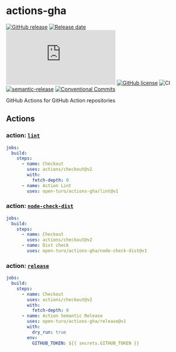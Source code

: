 # actions-gha

[![GitHub release](https://img.shields.io/github/release/Naereen/StrapDown.js.svg)](https://GitHub.com/Naereen/StrapDown.js/releases/)
[![Release date][release-date-image]][release-url]
[![GitHub latest commit](https://badgen.net/github/last-commit/Naereen/Strapdown.js)](https://GitHub.com/Naereen/StrapDown.js/commit/)
[![GitHub license](https://img.shields.io/github/license/Naereen/StrapDown.js.svg)](https://github.com/Naereen/StrapDown.js/blob/master/LICENSE)
![CI](https://github.com/open-turo/actions-gha/actions/workflows/release.yaml/badge.svg)
[![semantic-release][semantic-image]][semantic-url]
[![Conventional Commits](https://img.shields.io/badge/Conventional%20Commits-1.0.0-yellow.svg)](https://conventionalcommits.org)

GitHub Actions for GitHub Action repositories

## Actions

### action: [`lint`](./lint)

```yaml
jobs:
  build:
    steps:
      - name: Checkout
        uses: actions/checkout@v2
        with:
          fetch-depth: 0
      - name: Action Lint
        uses: open-turo/actions-gha/lint@v1
```

### action: [`node-check-dist`](./node-check-dist)

```yaml
jobs:
  build:
    steps:
      - name: Checkout
        uses: actions/checkout@v2
      - name: Dist check
        uses: open-turo/actions-gha/node-check-dist@v1
```

### action: [`release`](./release)

```yaml
jobs:
  build:
    steps:
      - name: Checkout
        uses: actions/checkout@v2
        with:
          fetch-depth: 0
      - name: Action Semantic Release
        uses: open-turo/actions-gha/release@v1
        with:
          dry_run: true
        env:
          GITHUB_TOKEN: ${{ secrets.GITHUB_TOKEN }}
```

<!-- Links: -->

[version-image]: https://img.shields.io/github/package-json/v/open-turo/actions-gha.svg
[workflows-badge-image]: https://github.com/cycjimmy/semantic-release-action/workflows/Test%20Release/badge.svg
[release-date-image]: https://img.shields.io/github/release-date/open-turo/actions-gha.svg
[release-url]: https://github.com/cycjimmy/semantic-release-action/releases
[semantic-image]: https://img.shields.io/badge/%20%20%F0%9F%93%A6%F0%9F%9A%80-semantic--release-e10079.svg
[semantic-url]: https://github.com/semantic-release/semantic-release
[license-image]: https://img.shields.io/npm/l/@cycjimmy/semantic-release-action.svg
[license-url]: https://github.com/cycjimmy/semantic-release-action/blob/master/LICENSE
[changelog-url]: https://github.com/cycjimmy/semantic-release-action/blob/master/docs/CHANGELOG.md
[github-packages-registry]: https://github.com/features/packages
